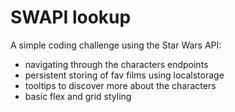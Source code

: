# SWAPI lookup

A simple coding challenge using the Star Wars API:
- navigating through the characters endpoints
- persistent storing of fav films using localstorage
- tooltips to discover more about the characters
- basic flex and grid styling